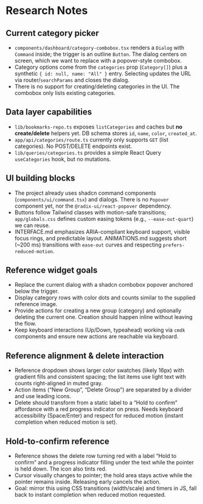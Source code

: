 # Research Notes

## Current category picker
- `components/dashboard/category-combobox.tsx` renders a `Dialog` with `Command` inside; the trigger is an outline `Button`. The dialog centers on screen, which we want to replace with a popover-style combobox.
- Category options come from the `categories` prop (`Category[]`) plus a synthetic `{ id: null, name: "All" }` entry. Selecting updates the URL via router/`searchParams` and closes the dialog.
- There is no support for creating/deleting categories in the UI. The combobox only lists existing categories.

## Data layer capabilities
- `lib/bookmarks-repo.ts` exposes `listCategories` and caches but **no create/delete** helpers yet. DB schema stores `id`, `name`, `color`, `created_at`.
- `app/api/categories/route.ts` currently only supports `GET` (list categories). No POST/DELETE endpoints exist.
- `lib/queries/categories.ts` provides a simple React Query `useCategories` hook, but no mutations.

## UI building blocks
- The project already uses shadcn command components (`components/ui/command.tsx`) and dialogs. There is no `Popover` component yet, nor the `@radix-ui/react-popover` dependency.
- Buttons follow Tailwind classes with motion-safe transitions; `app/globals.css` defines custom easing tokens (e.g., `--ease-out-quart`) we can reuse.
- INTERFACE.md emphasizes ARIA-compliant keyboard support, visible focus rings, and predictable layout. ANIMATIONS.md suggests short (~200 ms) transitions with `ease-out` curves and respecting `prefers-reduced-motion`.

## Reference widget goals
- Replace the current dialog with a shadcn combobox popover anchored below the trigger.
- Display category rows with color dots and counts similar to the supplied reference image.
- Provide actions for creating a new group (category) and optionally deleting the current one. Creation should happen inline without leaving the flow.
- Keep keyboard interactions (Up/Down, typeahead) working via `cmdk` components and ensure new actions are reachable via keyboard.

## Reference alignment & delete interaction
- Reference dropdown shows larger color swatches (likely 16px) with gradient fills and consistent spacing; the list items use light text with counts right-aligned in muted gray.
- Action items (“New Group”, “Delete Group”) are separated by a divider and use leading icons.
- Delete should transform from a static label to a “Hold to confirm” affordance with a red progress indicator on press. Needs keyboard accessibility (Space/Enter) and respect for reduced motion (instant completion when reduced motion is set).

## Hold-to-confirm reference
- Reference shows the delete row turning red with a label “Hold to confirm” and a progress indicator filling under the text while the pointer is held down. The icon also tints red.
- Cursor visually changes to pointer; the hold area stays active while the pointer remains inside. Releasing early cancels the action.
- Goal: mirror this using CSS transitions (width/scale) and timers in JS, fall back to instant completion when reduced motion requested.
